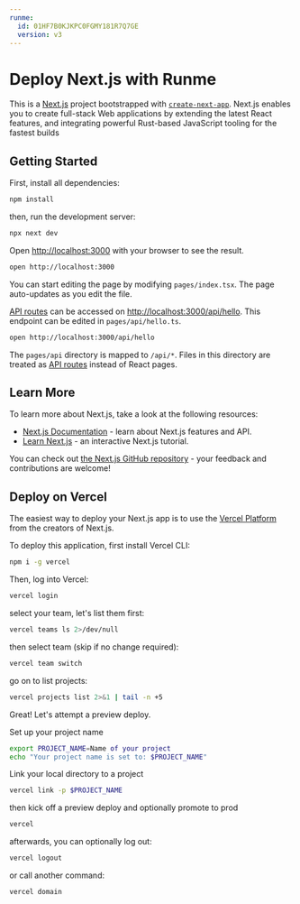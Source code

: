 ```yaml
---
runme:
  id: 01HF7B0KJKPC0FGMY181R7Q7GE
  version: v3
---
```


# Deploy Next.js with Runme

This is a [Next.js](https://nextjs.org/) project bootstrapped with [`create-next-app`](https://github.com/vercel/next.js/tree/canary/packages/create-next-app).
Next.js enables you to create full-stack Web applications by extending the latest React features, and integrating powerful Rust-based JavaScript tooling for the fastest builds

## Getting Started

First, install all dependencies:

```sh {"id":"01HF7B0KJKPC0FGMY170T17SAS"}
npm install
```

then, run the development server:

```sh {"background":"true","id":"01HF7B0KJKPC0FGMY1732863Z1"}
npx next dev
```

Open [http://localhost:3000](http://localhost:3000) with your browser to see the result.

```sh {"id":"01HF7B0KJKPC0FGMY173Y6SSJE"}
open http://localhost:3000
```

You can start editing the page by modifying `pages/index.tsx`. The page auto-updates as you edit the file.

[API routes](https://nextjs.org/docs/api-routes/introduction) can be accessed on [http://localhost:3000/api/hello](http://localhost:3000/api/hello). This endpoint can be edited in `pages/api/hello.ts`.

```sh {"id":"01HF7B0KJKPC0FGMY174SYPE1A"}
open http://localhost:3000/api/hello
```

The `pages/api` directory is mapped to `/api/*`. Files in this directory are treated as [API routes](https://nextjs.org/docs/api-routes/introduction) instead of React pages.

## Learn More

To learn more about Next.js, take a look at the following resources:

- [Next.js Documentation](https://nextjs.org/docs) - learn about Next.js features and API.
- [Learn Next.js](https://nextjs.org/learn) - an interactive Next.js tutorial.

You can check out [the Next.js GitHub repository](https://github.com/vercel/next.js/) - your feedback and contributions are welcome!

## Deploy on Vercel

The easiest way to deploy your Next.js app is to use the [Vercel Platform](https://vercel.com/new?utm_medium=default-template&filter=next.js&utm_source=create-next-app&utm_campaign=create-next-app-readme) from the creators of Next.js.

To deploy this application, first install Vercel CLI:

```sh {"id":"01HF7B0KJKPC0FGMY177TXQDTV"}
npm i -g vercel
```

Then, log into Vercel:

```sh {"id":"01HF7B0KJKPC0FGMY17AH7BK3D"}
vercel login
```

select your team, let's list them first:

```sh {"id":"01HF7B0KJKPC0FGMY17BAH4ZGF","interactive":"false"}
vercel teams ls 2>/dev/null
```

then select team (skip if no change required):

```sh {"id":"01HF7B0KJKPC0FGMY17E94BMTG"}
vercel team switch
```

go on to list projects:

```sh {"id":"01HF7B0KJKPC0FGMY17HVGMKC2","interactive":"true"}
vercel projects list 2>&1 | tail -n +5
```

Great! Let's attempt a preview deploy.

Set up your project name

```sh {"id":"01HF7B0KJKPC0FGMY17MKD6NNF"}
export PROJECT_NAME=Name of your project
echo "Your project name is set to: $PROJECT_NAME"
```

Link your local directory to a project

```sh {"id":"01HF7B0KJKPC0FGMY17QP3RC7E"}
vercel link -p $PROJECT_NAME
```

then kick off a preview deploy and optionally promote to prod

```sh {"id":"01HF7B0KJKPC0FGMY17VBV7VHQ","interactive":"false"}
vercel
```

afterwards, you can optionally log out:

```sh {"id":"01HF7B0KJKPC0FGMY17YBTN7B6"}
vercel logout
```

or call another command:

```sh {"id":"01HF7B0KJKPC0FGMY17ZZF04GE"}
vercel domain
```
